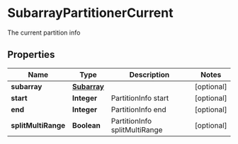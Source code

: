 

# SubarrayPartitionerCurrent

The current partition info

## Properties

| Name | Type | Description | Notes |
|------------ | ------------- | ------------- | -------------|
|**subarray** | [**Subarray**](Subarray.md) |  |  [optional] |
|**start** | **Integer** | PartitionInfo start |  [optional] |
|**end** | **Integer** | PartitionInfo end |  [optional] |
|**splitMultiRange** | **Boolean** | PartitionInfo splitMultiRange |  [optional] |



